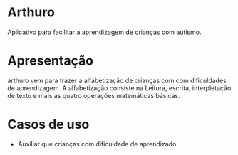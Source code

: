 # Arthuro
Aplicativo para facilitar a aprendizagem de crianças com autismo.

# Apresentação
arthuro vem para trazer a alfabetização de crianças com com dificuldades de aprendizagem.
A alfabetização consiste na Leitura, escrita, interpletação de texto e mais as quatro operações matemáticas básicas.

# Casos de uso
- Auxiliar que crianças com dificuldade de aprendizado




